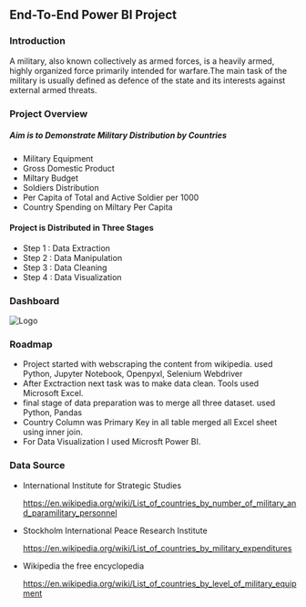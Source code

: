 
## End-To-End Power BI Project 
### Introduction 
 A military, also known collectively as armed forces, is a heavily armed, highly organized force primarily intended for warfare.The main task of the military is usually defined as defence of the state and its interests against external armed threats.

### Project Overview
##### Aim is to Demonstrate Military Distribution by Countries
- Military Equipment
- Gross Domestic Product
- Miltary Budget
- Soldiers Distribution
- Per Capita of Total and Active Soldier per 1000
- Country Spending on Miltary Per Capita
#### Project is Distributed in Three Stages
- Step 1 : Data Extraction 
- Step 2 : Data Manipulation
- Step 3 : Data Cleaning
- Step 4 : Data Visualization






### Dashboard
![Logo](https://github.com/Sohail00786/Military-Data-Visualization/blob/e00c7b405e9a29086e56537910a3cbac024b023d/Dashboard.png)


### Roadmap

- Project started with webscraping the content from wikipedia. used Python, Jupyter Notebook, Openpyxl, Selenium Webdriver
- After Exctraction next task was to make data clean. Tools used Microsoft Excel.
- final stage of data preparation was to merge all three dataset. used Python, Pandas
- Country Column was Primary Key in all table merged all Excel sheet using inner join.
- For Data Visualization I used Microsft Power BI.

### Data Source 

- International Institute for Strategic Studies

   https://en.wikipedia.org/wiki/List_of_countries_by_number_of_military_and_paramilitary_personnel
   
- Stockholm International Peace Research Institute

   https://en.wikipedia.org/wiki/List_of_countries_by_military_expenditures
   
- Wikipedia the free encyclopedia 

  https://en.wikipedia.org/wiki/List_of_countries_by_level_of_military_equipment
   
